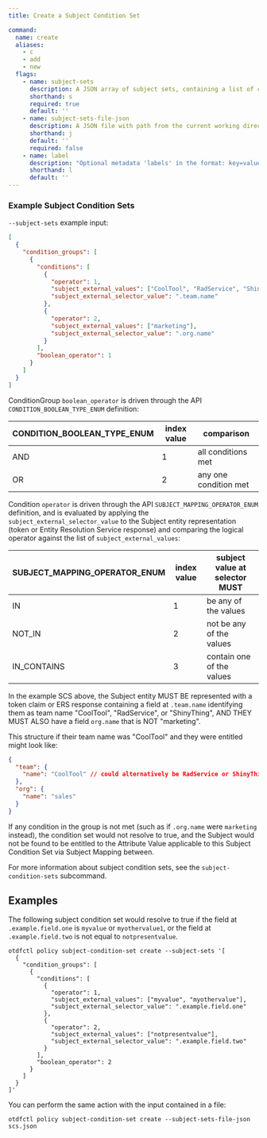 ```yaml
---
title: Create a Subject Condition Set

command:
  name: create
  aliases:
    - c
    - add
    - new
  flags:
    - name: subject-sets
      description: A JSON array of subject sets, containing a list of condition groups, each with one or more conditions
      shorthand: s
      required: true
      default: ''
    - name: subject-sets-file-json
      description: A JSON file with path from the current working directory containing an array of subject sets
      shorthand: j
      default: ''
      required: false
    - name: label
      description: "Optional metadata 'labels' in the format: key=value"
      shorthand: l
      default: ''
---
```


### Example Subject Condition Sets

`--subject-sets` example input:

```json
[
  {
    "condition_groups": [
      {
        "conditions": [
          {
            "operator": 1,
            "subject_external_values": ["CoolTool", "RadService", "ShinyThing"],
            "subject_external_selector_value": ".team.name"
          },
          {
            "operator": 2,
            "subject_external_values": ["marketing"],
            "subject_external_selector_value": ".org.name"
          }
        ],
        "boolean_operator": 1
      }
    ]
  }
]
```

ConditionGroup `boolean_operator` is driven through the API `CONDITION_BOOLEAN_TYPE_ENUM` definition:

| CONDITION_BOOLEAN_TYPE_ENUM | index value | comparison            |
| --------------------------- | ----------- | --------------------- |
| AND                         | 1           | all conditions met    |
| OR                          | 2           | any one condition met |

Condition `operator` is driven through the API `SUBJECT_MAPPING_OPERATOR_ENUM` definition,
and is evaluated by applying the `subject_external_selector_value` to the Subject entity
representation (token or Entity Resolution Service response) and comparing the logical operator
against the list of `subject_external_values`:

| SUBJECT_MAPPING_OPERATOR_ENUM | index value | subject value at selector MUST |
| ----------------------------- | ----------- | ------------------------------ |
| IN                            | 1           | be any of the values           |
| NOT_IN                        | 2           | not be any of the values       |
| IN_CONTAINS                   | 3           | contain one of the values      |

In the example SCS above, the Subject entity MUST BE represented with a token claim or ERS response
containing a field at `.team.name` identifying them as team name "CoolTool", "RadService", or "ShinyThing", AND THEY MUST ALSO have a field `org.name` that is NOT "marketing".

This structure if their team name was "CoolTool" and they were entitled might look like:

```json
{
  "team": {
    "name": "CoolTool" // could alternatively be RadService or ShinyThing
  },
  "org": {
    "name": "sales"
  }
}
```

If any condition in the group is not met (such as if `.org.name` were `marketing` instead),
the condition set would not resolve to true, and the Subject would not be found to be entitled
to the Attribute Value applicable to this Subject Condition Set via Subject Mapping between.

For more information about subject condition sets, see the `subject-condition-sets` subcommand.

## Examples

The following subject condition set would resolve to true if the field at `.example.field.one` is 
`myvalue` or `myothervalue1`, or the field at `.example.field.two` is not equal to `notpresentvalue`.
```shell
otdfctl policy subject-condition-set create --subject-sets '[
  {
    "condition_groups": [
      {
        "conditions": [
          {
            "operator": 1,
            "subject_external_values": ["myvalue", "myothervalue"],
            "subject_external_selector_value": ".example.field.one"
          },
          {
            "operator": 2,
            "subject_external_values": ["notpresentvalue"],
            "subject_external_selector_value": ".example.field.two"
          }
        ],
        "boolean_operator": 2
      }
    ]
  }
]'
```

You can perform the same action with the input contained in a file:
```shell
otdfctl policy subject-condition-set create --subject-sets-file-json scs.json
```
